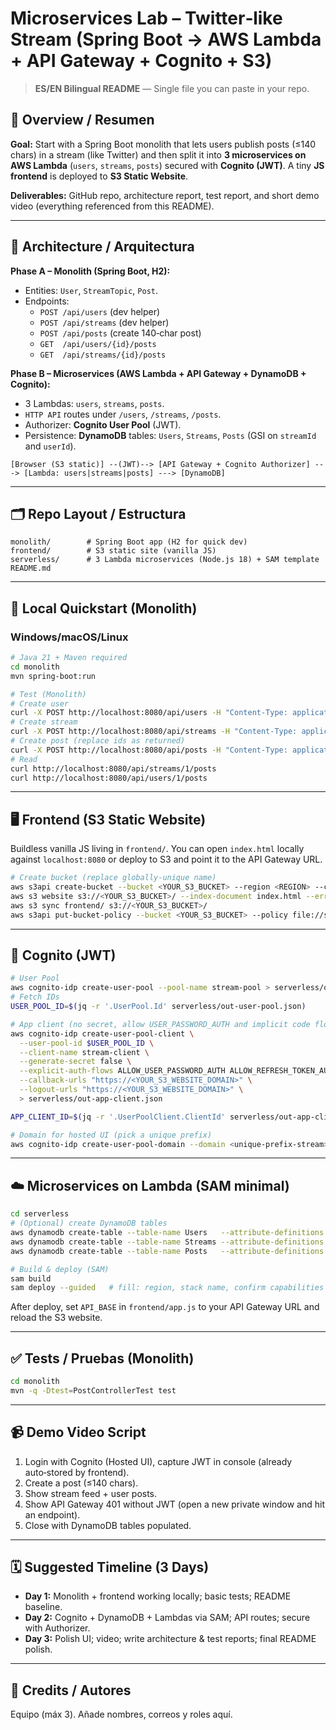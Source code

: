 # Microservices Lab – Twitter‑like Stream (Spring Boot → AWS Lambda + API Gateway + Cognito + S3)

> **ES/EN Bilingual README** — Single file you can paste in your repo.

## 🚀 Overview / Resumen
**Goal:** Start with a Spring Boot monolith that lets users publish posts (≤140 chars) in a stream (like Twitter) and then split it into **3 microservices on AWS Lambda** (`users`, `streams`, `posts`) secured with **Cognito (JWT)**. A tiny **JS frontend** is deployed to **S3 Static Website**.

**Deliverables:** GitHub repo, architecture report, test report, and short demo video (everything referenced from this README).

---

## 🧩 Architecture / Arquitectura

**Phase A – Monolith (Spring Boot, H2):**
- Entities: `User`, `StreamTopic`, `Post`.
- Endpoints: 
  - `POST /api/users` (dev helper)
  - `POST /api/streams` (dev helper)
  - `POST /api/posts` (create 140‑char post)
  - `GET  /api/users/{id}/posts`
  - `GET  /api/streams/{id}/posts`

**Phase B – Microservices (AWS Lambda + API Gateway + DynamoDB + Cognito):**
- 3 Lambdas: `users`, `streams`, `posts`. 
- `HTTP API` routes under `/users`, `/streams`, `/posts`.
- Authorizer: **Cognito User Pool** (JWT).
- Persistence: **DynamoDB** tables: `Users`, `Streams`, `Posts` (GSI on `streamId` and `userId`).

```
[Browser (S3 static)] --(JWT)--> [API Gateway + Cognito Authorizer] ---> [Lambda: users|streams|posts] ---> [DynamoDB]
```

---

## 🗂 Repo Layout / Estructura
```
monolith/        # Spring Boot app (H2 for quick dev)
frontend/        # S3 static site (vanilla JS)
serverless/      # 3 Lambda microservices (Node.js 18) + SAM template
README.md
```

---

## 🔧 Local Quickstart (Monolith)
### Windows/macOS/Linux
```bash
# Java 21 + Maven required
cd monolith
mvn spring-boot:run

# Test (Monolith)
# Create user
curl -X POST http://localhost:8080/api/users -H "Content-Type: application/json" -d '{"username":"dan","email":"d@e.com"}'
# Create stream
curl -X POST http://localhost:8080/api/streams -H "Content-Type: application/json" -d '{"name":"general"}'
# Create post (replace ids as returned)
curl -X POST http://localhost:8080/api/posts -H "Content-Type: application/json" -d '{"userId":1,"streamId":1,"content":"hola mundo!"}'
# Read
curl http://localhost:8080/api/streams/1/posts
curl http://localhost:8080/api/users/1/posts
```

---

## 🖥 Frontend (S3 Static Website)
Buildless vanilla JS living in `frontend/`. You can open `index.html` locally against `localhost:8080` or deploy to S3 and point it to the API Gateway URL.

```bash
# Create bucket (replace globally-unique name)
aws s3api create-bucket --bucket <YOUR_S3_BUCKET> --region <REGION> --create-bucket-configuration LocationConstraint=<REGION>
aws s3 website s3://<YOUR_S3_BUCKET>/ --index-document index.html --error-document index.html
aws s3 sync frontend/ s3://<YOUR_S3_BUCKET>/
aws s3api put-bucket-policy --bucket <YOUR_S3_BUCKET> --policy file://serverless/s3-public-policy.json
```

---

## 🔐 Cognito (JWT)
```bash
# User Pool
aws cognito-idp create-user-pool --pool-name stream-pool > serverless/out-user-pool.json
# Fetch IDs
USER_POOL_ID=$(jq -r '.UserPool.Id' serverless/out-user-pool.json)

# App client (no secret, allow USER_PASSWORD_AUTH and implicit code flow for hosted UI)
aws cognito-idp create-user-pool-client \
  --user-pool-id $USER_POOL_ID \
  --client-name stream-client \
  --generate-secret false \
  --explicit-auth-flows ALLOW_USER_PASSWORD_AUTH ALLOW_REFRESH_TOKEN_AUTH \
  --callback-urls "https://<YOUR_S3_WEBSITE_DOMAIN>" \
  --logout-urls "https://<YOUR_S3_WEBSITE_DOMAIN>" \
  > serverless/out-app-client.json

APP_CLIENT_ID=$(jq -r '.UserPoolClient.ClientId' serverless/out-app-client.json)

# Domain for hosted UI (pick a unique prefix)
aws cognito-idp create-user-pool-domain --domain <unique-prefix-stream> --user-pool-id $USER_POOL_ID
```

---

## ☁️ Microservices on Lambda (SAM minimal)
```bash
cd serverless
# (Optional) create DynamoDB tables
aws dynamodb create-table --table-name Users   --attribute-definitions AttributeName=id,AttributeType=S --key-schema AttributeName=id,KeyType=HASH --billing-mode PAY_PER_REQUEST
aws dynamodb create-table --table-name Streams --attribute-definitions AttributeName=id,AttributeType=S --key-schema AttributeName=id,KeyType=HASH --billing-mode PAY_PER_REQUEST
aws dynamodb create-table --table-name Posts   --attribute-definitions AttributeName=id,AttributeType=S --key-schema AttributeName=id,KeyType=HASH --billing-mode PAY_PER_REQUEST

# Build & deploy (SAM)
sam build
sam deploy --guided   # fill: region, stack name, confirm capabilities
```

After deploy, set `API_BASE` in `frontend/app.js` to your API Gateway URL and reload the S3 website.

---

## ✅ Tests / Pruebas (Monolith)
```bash
cd monolith
mvn -q -Dtest=PostControllerTest test
```

---

## 📹 Demo Video Script
1) Login with Cognito (Hosted UI), capture JWT in console (already auto‑stored by frontend).  
2) Create a post (≤140 chars).  
3) Show stream feed + user posts.  
4) Show API Gateway 401 without JWT (open a new private window and hit an endpoint).  
5) Close with DynamoDB tables populated.

---

## 🗓 Suggested Timeline (3 Days)
- **Day 1:** Monolith + frontend working locally; basic tests; README baseline.  
- **Day 2:** Cognito + DynamoDB + Lambdas via SAM; API routes; secure with Authorizer.  
- **Day 3:** Polish UI; video; write architecture & test reports; final README polish.

---

## 📁 Credits / Autores
Equipo (máx 3). Añade nombres, correos y roles aquí.
